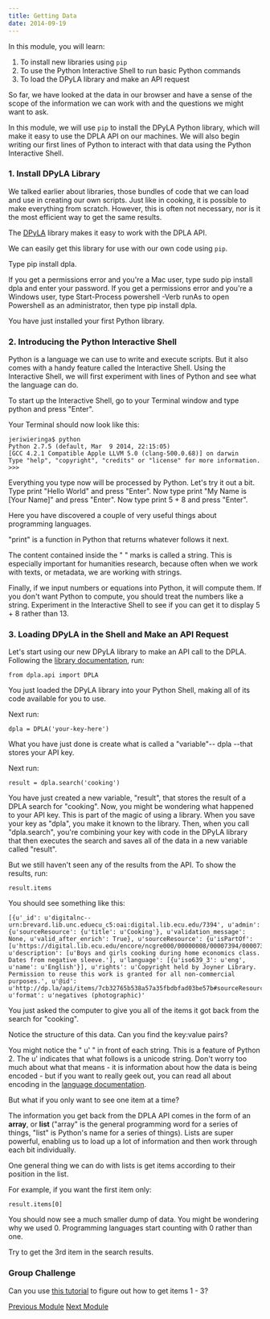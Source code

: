 ```yaml
---
title: Getting Data
date: 2014-09-19
---
```


In this module, you will learn:

1. To install new libraries using `pip`
2. To use the Python Interactive Shell to run basic Python commands
3. To load the DPyLA library and make an API request

So far, we have looked at the data in our browser and have a sense of the scope of the information we can work with and the questions we might want to ask.  


In this module, we will use `pip` to install the DPyLA Python library, which will make it easy to use the DPLA API on our machines. We will also begin writing our first lines of Python to interact with that data using the Python Interactive Shell.

### 1. Install DPyLA Library

We talked earlier about libraries, those bundles of code that we can load and use in creating our own scripts. Just like in cooking, it is possible to make everything from scratch. However, this is often not necessary, nor is it the most efficient way to get the same results. 

The [DPyLA](https://github.com/bibliotechy/DPyLA) library makes it easy to work with the DPLA API.

We can easily get this library for use with our own code using `pip`.

Type <span class="command">pip install dpla</span>. 

If you get a permissions error and you're a Mac user, type <span class="command">sudo pip install dpla</span> and enter your password. If you get a permissions error and you're a Windows user, type <span class="command">Start-Process powershell -Verb runAs</span> to open Powershell as an administrator, then type <span class="command">pip install dpla</span>.

You have just installed your first Python library.

### 2. Introducing the Python Interactive Shell

Python is a language we can use to write and execute scripts. But it also comes with a handy feature called the Interactive Shell. Using the Interactive Shell, we will first experiment with lines of Python and see what the language can do. 

To start up the Interactive Shell, go to your Terminal window and type <span class="command">python</span> and press "Enter".

Your Terminal should now look like this:

	jeriwieringa$ python
	Python 2.7.5 (default, Mar  9 2014, 22:15:05)
	[GCC 4.2.1 Compatible Apple LLVM 5.0 (clang-500.0.68)] on darwin
	Type "help", "copyright", "credits" or "license" for more information.
	>>>

Everything you type now will be processed by Python. Let's try it out a bit. Type <span class="command">print "Hello World"</span> and press "Enter". Now type <span class="command">print "My Name is [Your Name]"</span> and press "Enter". Now type <span class="command">print 5 + 8</span> and press "Enter".

Here you have discovered a couple of very useful things about programming languages. 

"print" is a function in Python that returns whatever follows it next. 

The content contained inside the " " marks is called a string. This is especially important for humanities research, because often when we work with texts, or metadata, we are working with strings.

Finally, if we input numbers or equations into Python, it will compute them. If you don't want Python to compute, you should treat the numbers like a string. Experiment in the Interactive Shell to see if you can get it to display <span class="command">5 + 8</span> rather than <span class="command">13</span>.

### 3. Loading DPyLA in the Shell and Make an API Request

Let's start using our new DPyLA library to make an API call to the DPLA. Following the [library documentation](https://github.com/bibliotechy/DPyLA), run:

	from dpla.api import DPLA 

You just loaded the DPyLA library into your Python Shell, making all of its code available for you to use.

Next run:
	
	dpla = DPLA('your-key-here')

What you have just done is create what is called a "variable"-- dpla --that stores your API key.

Next run:

	result = dpla.search('cooking')

You have just created a new variable, "result", that stores the result of a DPLA search for "cooking". Now, you might be wondering what happened to your API key. This is part of the magic of using a library. When you save your key as "dpla", you make it known to the library. Then, when you call "dpla.search", you're combining your key with code in the DPyLA library that then executes the search and saves all of the data in a new variable called "result". 

But we still haven't seen any of the results from the API. To show the results, run:

	result.items

You should see something like this:

	[{u'_id': u'digitalnc--urn:brevard.lib.unc.eduecu_c5:oai:digital.lib.ecu.edu/7394', u'admin': {u'sourceResource': {u'title': u'Cooking'}, u'validation_message': None, u'valid_after_enrich': True}, u'sourceResource': {u'isPartOf': [u'https://digital.lib.ecu.edu/encore/ncgre000/00000008/00007394/00007394_tn_0001.gif'], u'description': [u'Boys and girls cooking during home economics class. Dates from negative sleeve.'], u'language': [{u'iso639_3': u'eng', u'name': u'English'}], u'rights': u'Copyright held by Joyner Library. Permission to reuse this work is granted for all non-commercial purposes.', u'@id': u'http://dp.la/api/items/7cb32765b538a57a35fbdbfad03be57b#sourceResource', u'format': u'negatives (photographic)'

You just asked the computer to give you all of the items it got back from the search for "cooking". 

Notice the structure of this data. Can you find the key:value pairs? 

You might notice the " u' " in front of each string. This is a feature of Python 2. The u' indicates that what follows is a unicode string. Don't worry too much about what that means - it is information about how the data is being encoded - but if you want to really geek out, you can read all about encoding in the [language documentation](https://docs.python.org/2/tutorial/introduction.html#unicode-strings).

But what if you only want to see one item at a time?

The information you get back from the DPLA API comes in the form of an **array**, or **list** ("array" is the general programming word for a series of things, "list" is Python's name for a series of things). Lists are super powerful, enabling us to load up a lot of information and then work through each bit individually.

One general thing we can do with lists is get items according to their position in the list. 

For example, if you want the first item only:

	result.items[0]

You should now see a much smaller dump of data. You might be wondering why we used 0. Programming languages start counting with 0 rather than one.

Try to get the 3rd item in the search results. 

### Group Challenge

Can you use [this tutorial](http://effbot.org/zone/python-list.htm) to figure out how to get items 1 - 3?	


<span class="left">[Previous Module](module02.html)</span>
<span class="right">[Next Module](module04.html)</span>
